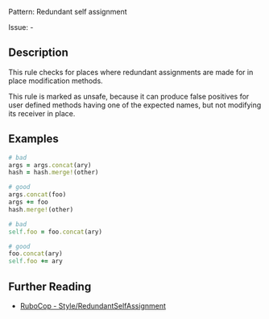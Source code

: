 Pattern: Redundant self assignment

Issue: -

## Description

This rule checks for places where redundant assignments are made for in place
modification methods.

This rule is marked as unsafe, because it can produce false positives for
user defined methods having one of the expected names, but not modifying
its receiver in place.

## Examples

```ruby
# bad
args = args.concat(ary)
hash = hash.merge!(other)

# good
args.concat(foo)
args += foo
hash.merge!(other)

# bad
self.foo = foo.concat(ary)

# good
foo.concat(ary)
self.foo += ary
```

## Further Reading

* [RuboCop - Style/RedundantSelfAssignment](https://docs.rubocop.org/rubocop/cops_style.html#styleredundantselfassignment)
